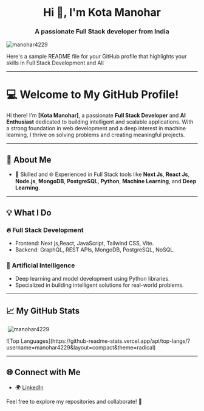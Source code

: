 <h1 align="center">Hi 👋, I'm Kota Manohar</h1>
<h3 align="center">A passionate Full Stack developer from India</h3>

<p align="left"> <img src="https://komarev.com/ghpvc/?username=manohar4229&label=Profile%20views&color=0e75b6&style=flat" alt="manohar4229" /> </p>
Here's a sample README file for your GitHub profile that highlights your skills in Full Stack Development and AI:

---

# 💻 Welcome to My GitHub Profile!

Hi there! I'm **[Kota Manohar]**, a passionate **Full Stack Developer** and **AI Enthusiast** dedicated to building intelligent and scalable applications. With a strong foundation in web development and a deep interest in machine learning, I thrive on solving problems and creating meaningful projects.

---

## 🚀 About Me   
- 🧠 Skilled and 🌐 Experienced in Full Stack tools like **Next Js**, **React Js**, **Node.js**, **MongoDB**, **PostgreSQL**,  **Python**, **Machine Learning**, and **Deep Learning**.  

---

## 💡 What I Do  
### 🔥 **Full Stack Development**  
- Frontend: Next js,React, JavaScript, Tailwind CSS, Vite.  
- Backend:  GraphQL, REST APIs, MongoDB, PostgreSQL, NoSQL.

### 🤖 **Artificial Intelligence**  
- Deep learning and model development using Python libraries.  
- Specialized in building intelligent solutions for real-world problems.  

---

## 📈 My GitHub Stats  
<p>&nbsp;<img align="center" src="https://github-readme-stats.vercel.app/api?username=manohar4229&show_icons=true&locale=en" alt="manohar4229" /></p>
![Top Languages](https://github-readme-stats.vercel.app/api/top-langs/?username=manohar4229&layout=compact&theme=radical)  

---

## 🌐 Connect with Me  
- 🌍 [LinkedIn](https://www.linkedin.com/in/kota-manohar-kt4229/)

Feel free to explore my repositories and collaborate! 🚀  

